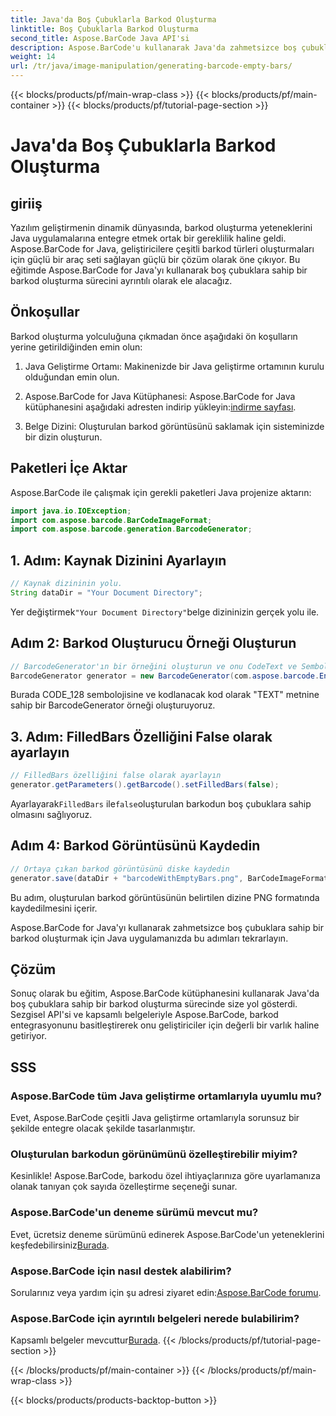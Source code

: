 ```yaml
---
title: Java'da Boş Çubuklarla Barkod Oluşturma
linktitle: Boş Çubuklarla Barkod Oluşturma
second_title: Aspose.BarCode Java API'si
description: Aspose.BarCode'u kullanarak Java'da zahmetsizce boş çubuklu barkodlar oluşturun. Görünümü özelleştirin ve sorunsuz bir şekilde entegre edin. Eğiticiyi şimdi keşfedin!
weight: 14
url: /tr/java/image-manipulation/generating-barcode-empty-bars/
---
```


{{< blocks/products/pf/main-wrap-class >}}
{{< blocks/products/pf/main-container >}}
{{< blocks/products/pf/tutorial-page-section >}}

# Java'da Boş Çubuklarla Barkod Oluşturma


## giriiş

Yazılım geliştirmenin dinamik dünyasında, barkod oluşturma yeteneklerini Java uygulamalarına entegre etmek ortak bir gereklilik haline geldi. Aspose.BarCode for Java, geliştiricilere çeşitli barkod türleri oluşturmaları için güçlü bir araç seti sağlayan güçlü bir çözüm olarak öne çıkıyor. Bu eğitimde Aspose.BarCode for Java'yı kullanarak boş çubuklara sahip bir barkod oluşturma sürecini ayrıntılı olarak ele alacağız.

## Önkoşullar

Barkod oluşturma yolculuğuna çıkmadan önce aşağıdaki ön koşulların yerine getirildiğinden emin olun:

1. Java Geliştirme Ortamı: Makinenizde bir Java geliştirme ortamının kurulu olduğundan emin olun.

2.  Aspose.BarCode for Java Kütüphanesi: Aspose.BarCode for Java kütüphanesini aşağıdaki adresten indirip yükleyin:[indirme sayfası](https://releases.aspose.com/barcode/java/).

3. Belge Dizini: Oluşturulan barkod görüntüsünü saklamak için sisteminizde bir dizin oluşturun.

## Paketleri İçe Aktar

Aspose.BarCode ile çalışmak için gerekli paketleri Java projenize aktarın:

```java
import java.io.IOException;
import com.aspose.barcode.BarCodeImageFormat;
import com.aspose.barcode.generation.BarcodeGenerator;
```

## 1. Adım: Kaynak Dizinini Ayarlayın

```java
// Kaynak dizininin yolu.
String dataDir = "Your Document Directory";
```

 Yer değiştirmek`"Your Document Directory"`belge dizininizin gerçek yolu ile.

## Adım 2: Barkod Oluşturucu Örneği Oluşturun

```java
// BarcodeGenerator'ın bir örneğini oluşturun ve onu CodeText ve Semboloji ile başlatın
BarcodeGenerator generator = new BarcodeGenerator(com.aspose.barcode.EncodeTypes.CODE_128, "TEXT");
```

Burada CODE_128 sembolojisine ve kodlanacak kod olarak "TEXT" metnine sahip bir BarcodeGenerator örneği oluşturuyoruz.

## 3. Adım: FilledBars Özelliğini False olarak ayarlayın

```java
// FilledBars özelliğini false olarak ayarlayın
generator.getParameters().getBarcode().setFilledBars(false);
```

 Ayarlayarak`FilledBars` ile`false`oluşturulan barkodun boş çubuklara sahip olmasını sağlıyoruz.

## Adım 4: Barkod Görüntüsünü Kaydedin

```java
// Ortaya çıkan barkod görüntüsünü diske kaydedin
generator.save(dataDir + "barcodeWithEmptyBars.png", BarCodeImageFormat.PNG);
```

Bu adım, oluşturulan barkod görüntüsünün belirtilen dizine PNG formatında kaydedilmesini içerir.

Aspose.BarCode for Java'yı kullanarak zahmetsizce boş çubuklara sahip bir barkod oluşturmak için Java uygulamanızda bu adımları tekrarlayın.

## Çözüm

Sonuç olarak bu eğitim, Aspose.BarCode kütüphanesini kullanarak Java'da boş çubuklara sahip bir barkod oluşturma sürecinde size yol gösterdi. Sezgisel API'si ve kapsamlı belgeleriyle Aspose.BarCode, barkod entegrasyonunu basitleştirerek onu geliştiriciler için değerli bir varlık haline getiriyor.

## SSS

### Aspose.BarCode tüm Java geliştirme ortamlarıyla uyumlu mu?
Evet, Aspose.BarCode çeşitli Java geliştirme ortamlarıyla sorunsuz bir şekilde entegre olacak şekilde tasarlanmıştır.

### Oluşturulan barkodun görünümünü özelleştirebilir miyim?
Kesinlikle! Aspose.BarCode, barkodu özel ihtiyaçlarınıza göre uyarlamanıza olanak tanıyan çok sayıda özelleştirme seçeneği sunar.

### Aspose.BarCode'un deneme sürümü mevcut mu?
 Evet, ücretsiz deneme sürümünü edinerek Aspose.BarCode'un yeteneklerini keşfedebilirsiniz[Burada](https://releases.aspose.com/).

### Aspose.BarCode için nasıl destek alabilirim?
 Sorularınız veya yardım için şu adresi ziyaret edin:[Aspose.BarCode forumu](https://forum.aspose.com/c/barcode/13).

### Aspose.BarCode için ayrıntılı belgeleri nerede bulabilirim?
 Kapsamlı belgeler mevcuttur[Burada](https://reference.aspose.com/barcode/java/).
{{< /blocks/products/pf/tutorial-page-section >}}

{{< /blocks/products/pf/main-container >}}
{{< /blocks/products/pf/main-wrap-class >}}

{{< blocks/products/products-backtop-button >}}
